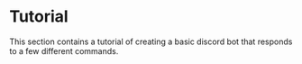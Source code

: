 # Tutorial

This section contains a tutorial of creating a basic discord bot that responds
to a few different commands.